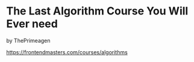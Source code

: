 # The Last Algorithm Course You Will Ever need

by ThePrimeagen

https://frontendmasters.com/courses/algorithms
